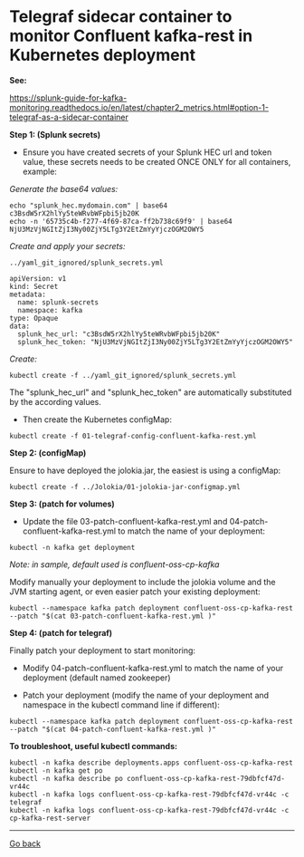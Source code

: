 # Telegraf sidecar container to monitor Confluent kafka-rest in Kubernetes deployment

**See:**

https://splunk-guide-for-kafka-monitoring.readthedocs.io/en/latest/chapter2_metrics.html#option-1-telegraf-as-a-sidecar-container

**Step 1: (Splunk secrets)**

- Ensure you have created secrets of your Splunk HEC url and token value, these secrets needs to be created ONCE ONLY for all containers, example:

*Generate the base64 values:*

```
echo "splunk_hec.mydomain.com" | base64
c3BsdW5rX2hlYy5teWRvbWFpbi5jb20K
echo -n '65735c4b-f277-4f69-87ca-ff2b738c69f9' | base64
NjU3MzVjNGItZjI3Ny00ZjY5LTg3Y2EtZmYyYjczOGM2OWY5
```

*Create and apply your secrets:*

```
../yaml_git_ignored/splunk_secrets.yml
```

```
apiVersion: v1
kind: Secret
metadata:
  name: splunk-secrets
  namespace: kafka
type: Opaque
data:
  splunk_hec_url: "c3BsdW5rX2hlYy5teWRvbWFpbi5jb20K"
  splunk_hec_token: "NjU3MzVjNGItZjI3Ny00ZjY5LTg3Y2EtZmYyYjczOGM2OWY5"
```

*Create:*

```
kubectl create -f ../yaml_git_ignored/splunk_secrets.yml
```

The "splunk_hec_url" and "splunk_hec_token" are automatically substituted by the according values.

- Then create the Kubernetes configMap:

```
kubectl create -f 01-telegraf-config-confluent-kafka-rest.yml
```

**Step 2: (configMap)**

Ensure to have deployed the jolokia.jar, the easiest is using a configMap:

```
kubectl create -f ../Jolokia/01-jolokia-jar-configmap.yml
```

**Step 3: (patch for volumes)**

- Update the file 03-patch-confluent-kafka-rest.yml and 04-patch-confluent-kafka-rest.yml to match the name of your deployment:

```
kubectl -n kafka get deployment
```

*Note: in sample, default used is confluent-oss-cp-kafka*

Modify manually your deployment to include the jolokia volume and the JVM starting agent, or even easier patch your existing deployment:

```
kubectl --namespace kafka patch deployment confluent-oss-cp-kafka-rest --patch "$(cat 03-patch-confluent-kafka-rest.yml )"
```

**Step 4: (patch for telegraf)**

Finally patch your deployment to start monitoring:

- Modify 04-patch-confluent-kafka-rest.yml to match the name of your deployment (default named zookeeper)

- Patch your deployment (modify the name of your deployment and namespace in the kubectl command line if different):

```
kubectl --namespace kafka patch deployment confluent-oss-cp-kafka-rest --patch "$(cat 04-patch-confluent-kafka-rest.yml )"
```

**To troubleshoot, useful kubectl commands:**

```
kubectl -n kafka describe deployments.apps confluent-oss-cp-kafka-rest
kubectl -n kafka get po
kubectl -n kafka describe po confluent-oss-cp-kafka-rest-79dbfcf47d-vr44c
kubectl -n kafka logs confluent-oss-cp-kafka-rest-79dbfcf47d-vr44c -c telegraf
kubectl -n kafka logs confluent-oss-cp-kafka-rest-79dbfcf47d-vr44c -c cp-kafka-rest-server
```

--------------
[Go back](../)
